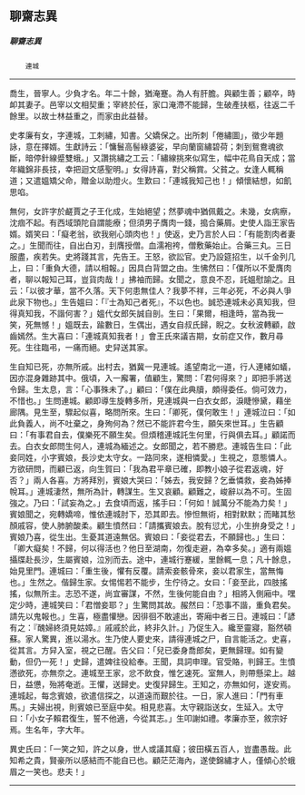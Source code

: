 

## 聊齋志異

##### 聊齋志異
　　`連城`

* * *

喬生，晉寧人。少負才名。年二十餘，猶淹蹇。為人有肝膽。與顧生善；顧卒，時卹其妻子。邑宰以文相契重；宰終於任，家口淹滯不能歸，生破產扶柩，往返二千餘里。以故士林益重之，而家由此益替。

史孝廉有女，字連城，工刺繡，知書。父嬌保之。出所刺「倦繡圖」，徵少年題詠，意在擇婿。生獻詩云：「慵鬟高髻綠婆娑，早向蘭窗繡碧荷；刺到鴛鴦魂欲斷，暗停針線蹙雙蛾。」又讚挑繡之工云：「繡線挑來似寫生，幅中花鳥自天成；當年織錦非長技，幸把迴文感聖明。」女得詩喜，對父稱賞。父貧之。女逢人輒稱道；又遣媼矯父命，贈金以助燈火。生歎曰：「連城我知己也！」傾懷結想，如飢思啗。

無何，女許字於鹺賈之子王化成，生始絕望；然夢魂中猶佩戴之。未幾，女病瘵，沈痼不起。有西域頭陀自謂能療；但須男子膺肉一錢，搗合藥屑。史使人詣王家告婿。婿笑曰：「癡老翁，欲我剜心頭肉也！」使返，史乃言於人曰：「有能割肉者妻之。」生聞而往，自出白刃，刲膺授僧。血濡袍袴，僧敷藥始止。合藥三丸。三日服盡，疾若失。史將踐其言，先告王。王怒，欲訟官。史乃設筵招生，以千金列几上，曰：「重負大德，請以相報。」因具白背盟之由。生怫然曰：「僕所以不愛膺肉者，聊以報知己耳，豈貨肉哉！」拂袖而歸。女聞之，意良不忍，託媼慰諭之。且云：「以彼才華，當不久落。天下何患無佳人？我夢不祥，三年必死，不必與人爭此泉下物也。」生告媼曰：「『士為知己者死』，不以色也。誠恐連城未必真知我，但得真知我，不諧何害？」媼代女郎矢誠自剖。生曰：「果爾，相逢時，當為我一笑，死無憾！」媼既去，踰數日，生偶出，遇女自叔氏歸，睨之。女秋波轉顧，啟齒嫣然。生大喜曰：「連城真知我者！」會王氏來議吉期，女前症又作，數月尋死。生往臨弔，一痛而絕。史舁送其家。

生自知已死，亦無所戚。出村去，猶冀一見連城。遙望南北一道，行人連緒如蟻，因亦混身雜跡其中。俄頃，入一廨署，值顧生，驚問：「君何得來？」即把手將送令歸。生太息，言：「心事殊未了。」顧曰：「僕在此典牘，頗得委任。倘可效力，不惜也。」生問連城。顧即導生旋轉多所，見連城與一白衣女郎，淚睫慘黛，藉坐廊隅。見生至，驟起似喜，略問所來。生曰：「卿死，僕何敢生！」連城泣曰：「如此負義人，尚不吐棄之，身殉何為？然已不能許君今生，願矢來世耳。」生告顧曰：「有事君自去，僕樂死不願生矣。但煩稽連城託生何里，行與俱去耳。」顧諾而去。白衣女郎問生何人，連城為緬述之。女郎聞之，若不勝悲。連城告生曰：「此妾同姓，小字賓娘，長沙史太守女。一路同來，遂相憐愛。」生視之，意態憐人。方欲研問，而顧已返，向生賀曰：「我為君平章已確，即教小娘子從君返魂，好否？」兩人各喜。方將拜別，賓娘大哭曰：「姊去，我安歸？乞垂憐救，妾為姊捧帨耳。」連城淒然，無所為計，轉謀生。生又哀顧。顧難之，峻辭以為不可。生固強之。乃曰：「試妄為之。」去食頃而返，搖手曰：「何如！誠萬分不能為力矣！」賓娘聞之，宛轉嬌啼，惟依連城肘下，恐其即去。慘怛無術，相對默默；而睹其愁顏戚容，使人肺腑酸柔。顧生憤然曰：「請攜賓娘去。脫有愆尤，小生拚身受之！」賓娘乃喜，從生出。生憂其道遠無侶。賓娘曰：「妾從君去，不願歸也。」生曰：「卿大癡矣！不歸，何以得活也？他日至湖南，勿復走避，為幸多矣。」適有兩媼攝牒赴長沙，生屬賓娘，泣別而去。途中，連城行蹇緩，里餘輒一息；凡十餘息，始見里門。連城曰：「重生後，懼有反覆。請索妾骸骨來，妾以君家生，當無悔也。」生然之。偕歸生家。女惕惕若不能步，生佇待之。女曰：「妾至此，四肢搖搖，似無所主。志恐不遂，尚宜審謀，不然，生後何能自由？」相將入側廂中。嘿定少時，連城笑曰：「君憎妾耶？」生驚問其故。赧然曰：「恐事不諧，重負君矣。請先以鬼報也。」生喜，極盡懽戀。因徘徊不敢遽出，寄廂中者三日。連城曰：「諺有之：『醜婦終須見姑嫜。』戚戚於此，終非久計。」乃促生入。纔至靈寢，豁然頓蘇。家人驚異，進以湯水。生乃使人要史來，請得連城之尸，自言能活之。史喜，從其言。方舁入室，視之已醒。告父曰：「兒已委身喬郎矣，更無歸理。如有變動，但仍一死！」史歸，遣婢往役給奉。王聞，具詞申理。官受賂，判歸王。生憤懣欲死，亦無奈之。連城至王家，忿不飲食，惟乞速死。室無人，則帶懸梁上。越日，益憊，殆將奄逝。王懼，送歸史。史復舁歸生。王知之，亦無如何，遂安焉。連城起，每念賓娘，欲遣信探之，以道遠而艱於往。一日，家人進曰：「門有車馬。」夫婦出視，則賓娘已至庭中矣。相見悲喜。太守親詣送女，生延入。太守曰：「小女子賴君復生，誓不他適，今從其志。」生叩謝如禮。孝廉亦至，敘宗好焉。生名年，字大年。

異史氏曰：「一笑之知，許之以身，世人或議其癡；彼田橫五百人，豈盡愚哉。此知希之貴，賢豪所以感結而不能自已也。顧茫茫海內，遂使錦繡才人，僅傾心於蛾眉之一笑也。悲夫！」

* * *

